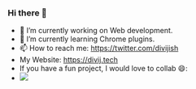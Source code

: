 ### Hi there 👋
- 🔭 I’m currently working on Web development.
- 🌱 I’m currently learning Chrome plugins.
- 📫 How to reach me: https://twitter.com/divijish
- My Website: https://divij.tech
- If you have a fun project, I would love to collab 😄:
- <img src="https://www.codetriage.com/hotswapprojects/hotswapagent/badges/users.svg">

<!--
**divijish/divijish** is a ✨ _special_ ✨ repository because its `README.md` (this file) appears on your GitHub profile.

Here are some ideas to get you started:

- 🔭 I’m currently working on ...
- 🌱 I’m currently learning ...
- 👯 I’m looking to collaborate on ...
- 🤔 I’m looking for help with ...
- 💬 Ask me about ...
- 📫 How to reach me: ...
- 😄 Pronouns: ...
- ⚡ Fun fact: ...
-->

